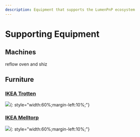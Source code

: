 ```yaml
---
description: Equipment that supports the LumenPnP ecosystem
---
```


# Supporting Equipment

## Machines

reflow oven and shiz

## Furniture

### [IKEA Trotten](https://www.ikea.com/us/en/p/trotten-table-beige-anthracite-s09429610/)

![](img/trotten.webp){: style="width:60%;margin-left:10%;"}

### [IKEA Melltorp](https://www.ikea.com/us/en/p/melltorp-table-white-s19011777/)

![](img/melltorp.webp){: style="width:60%;margin-left:10%;"}
